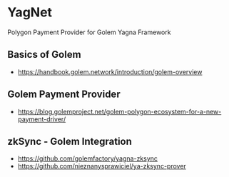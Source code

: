 # YagNet
Polygon Payment Provider for Golem Yagna Framework

## Basics of Golem
- https://handbook.golem.network/introduction/golem-overview

## Golem Payment Provider
- https://blog.golemproject.net/golem-polygon-ecosystem-for-a-new-payment-driver/

## zkSync - Golem Integration
- https://github.com/golemfactory/yagna-zksync
- https://github.com/nieznanysprawiciel/ya-zksync-prover
